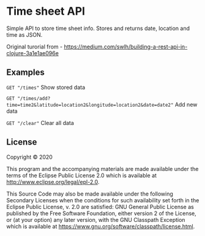 # Time sheet API

Simple API to store time sheet info. Stores and returns date, location and time as JSON.

Original turorial from - https://medium.com/swlh/building-a-rest-api-in-clojure-3a1e1ae096e

## Examples

 ```GET "/times"``` Show stored data

 ```GET "/times/add?time=time2&latitude=location2&longitude=location2&date=date2"``` Add new data
 
 ```GET "/clear"``` Clear all data

## License

Copyright © 2020

This program and the accompanying materials are made available under the
terms of the Eclipse Public License 2.0 which is available at
http://www.eclipse.org/legal/epl-2.0.

This Source Code may also be made available under the following Secondary
Licenses when the conditions for such availability set forth in the Eclipse
Public License, v. 2.0 are satisfied: GNU General Public License as published by
the Free Software Foundation, either version 2 of the License, or (at your
option) any later version, with the GNU Classpath Exception which is available
at https://www.gnu.org/software/classpath/license.html.
